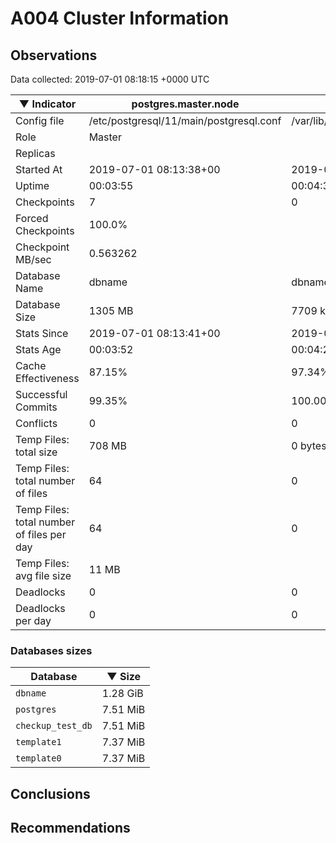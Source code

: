# A004 Cluster Information #

## Observations ##
Data collected: 2019-07-01 08:18:15 +0000 UTC  

|&#9660;&nbsp;Indicator | postgres.master.node | postgres.replica.node |
|--------|-------|-------- |
|Config file |/etc/postgresql/11/main/postgresql.conf|/var/lib/postgresql/11/secondary/postgresql.conf|
|Role |Master|<no value>|
|Replicas ||<no value>|
|Started At |2019-07-01&nbsp;08:13:38+00|2019-07-01 08:13:45+00|
|Uptime |00:03:55|00:04:31|
|Checkpoints |7|0|
|Forced Checkpoints |100.0%|<no value>|
|Checkpoint MB/sec |0.563262|<no value>|
|Database Name |dbname|dbname|
|Database Size |1305&nbsp;MB|7709 kB|
|Stats Since |2019-07-01&nbsp;08:13:41+00|2019-07-01 08:13:54+00|
|Stats Age |00:03:52|00:04:22|
|Cache Effectiveness |87.15%|97.34%|
|Successful Commits |99.35%|100.00%|
|Conflicts |0|0|
|Temp Files: total size |708&nbsp;MB|0 bytes|
|Temp Files: total number of files |64|0|
|Temp Files: total number of files per day |64|0|
|Temp Files: avg file size |11&nbsp;MB|<no value>|
|Deadlocks |0|0|
|Deadlocks per day |0|0|


### Databases sizes ###

| Database | &#9660;&nbsp;Size |
|----------|--------|
| `dbname` | 1.28&nbsp;GiB |
| `postgres` | 7.51&nbsp;MiB |
| `checkup_test_db` | 7.51&nbsp;MiB |
| `template1` | 7.37&nbsp;MiB |
| `template0` | 7.37&nbsp;MiB |


## Conclusions ##


## Recommendations ##

